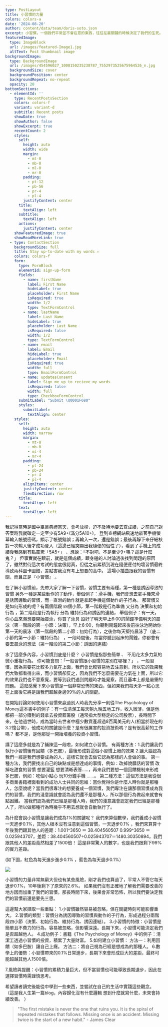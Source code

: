 ```yaml
---
type: PostLayout
title: 小習慣的力量
colors: colors-a
date: '2024-08-20'
author: content/data/team/doris-soto.json
excerpt: 小習慣，一個我們平常並不會在意的東西，往往在最關鍵的時候決定了我們的生死。 這篇文章我想分享一下我的觀點
featuredImage:
  type: ImageBlock
  url: /images/featured-Image1.jpg
  altText: Post thumbnail image
backgroundImage:
  type: BackgroundImage
  url: /images/454596027_1000150235238787_7552973525675964526_n.jpg
  backgroundSize: cover
  backgroundPosition: center
  backgroundRepeat: no-repeat
  opacity: 20
bottomSections:
  - elementId: ''
    type: RecentPostsSection
    colors: colors-f
    variant: variant-d
    subtitle: Recent posts
    showDate: true
    showAuthor: false
    showExcerpt: true
    recentCount: 2
    styles:
      self:
        height: auto
        width: wide
        margin:
          - mt-0
          - mb-0
          - ml-0
          - mr-0
        padding:
          - pt-12
          - pb-56
          - pr-4
          - pl-4
        justifyContent: center
      title:
        textAlign: left
      subtitle:
        textAlign: left
      actions:
        justifyContent: center
    showFeaturedImage: true
    showReadMoreLink: true
  - type: ContactSection
    backgroundSize: full
    title: Stay up-to-date with my words ✍️
    colors: colors-f
    form:
      type: FormBlock
      elementId: sign-up-form
      fields:
        - name: firstName
          label: First Name
          hideLabel: true
          placeholder: First Name
          isRequired: true
          width: 1/2
          type: TextFormControl
        - name: lastName
          label: Last Name
          hideLabel: true
          placeholder: Last Name
          isRequired: false
          width: 1/2
          type: TextFormControl
        - name: email
          label: Email
          hideLabel: true
          placeholder: Email
          isRequired: true
          width: full
          type: EmailFormControl
        - name: updatesConsent
          label: Sign me up to recieve my words
          isRequired: false
          width: full
          type: CheckboxFormControl
      submitLabel: "Submit \U0001F680"
      styles:
        submitLabel:
          textAlign: center
    styles:
      self:
        height: auto
        width: narrow
        margin:
          - mt-0
          - mb-0
          - ml-4
          - mr-4
        padding:
          - pt-24
          - pb-24
          - pr-4
          - pl-4
        alignItems: center
        justifyContent: center
        flexDirection: row
      title:
        textAlign: left
      text:
        textAlign: left
---
```

我記得當時是國中畢業典禮當天，會考放榜，迫不及待地要去查成績，之前自己對答案時我就確定一定至少有5A9+(滿分5A10+)。 登到查榜網站飛速地敲著手機螢幕輸入帳號密碼，顯示了帳號錯誤；再輸入一次，還是錯誤；最後再靜下來仔細核對一次輸入後才成功登入（這邊已經突顯出我隨便的個性了），看到了手機上的成績後我感到有點震驚「5A5+」 ，想說：「不對吧，不是至少9+嗎？這是什麼鬼？」 但事實就在眼前，就是這個成績，跟身邊的人討論過後找到問題的原因了，雖然對待這次考試的態度很認真，但從之前累積到現在隨便應付的壞習慣最終導致兩科圖卡圖錯，差點害我沒有考上想要的高中。 這場小插曲跟我的習慣有關，而且正是『小習慣』 。

在了解小習慣前，先帶大家了解一下習慣，習慣主要有兩種，第一種是誘因導致的習慣 另外一種是某些動作的子動作，舉個例子：滑手機，我們會想去拿手機來滑是誘因導致的習慣，而一直滑的動作就是拿起手機這個動作的子行為。 那習慣又是如何形成的呢？有兩個階段 四個小節，第一階段是行為準備 又分為 決策和初始行為 ，第二階段是行為執行 分為 維持行為和誘因的連結， 舉個例子：有一天，你心血來潮想要開始晨泳，你買了泳具 設好了明天早上6:00的鬧鐘準備明天的晨泳（第一階段的第一小節：決策），早上6:00，你聽到鬧鐘起來後前往泳池開始你第一天的晨泳（第一階段的第二小節：初始行為），之後你每天堅持晨泳了（底二小節的第一小節：維持行為） ，一段時間後，每當你聽到起床的鬧鐘，你都會有要去晨泳的想法（第一階段的第二小節：誘因的連結）

水了這麼多內容，小習慣到底是什麼？ 小習慣是指那些簡單 、 不用花太多力氣的微小重複行為。 你可能會問：「一般習慣跟小習慣的差別在哪裡？」 ，一般習慣，因為需要花比較多力氣在上面，我們會比較容易地去注意到，所以它的效果我們大致都看得出來，而小習慣卻反之，因為我們不怎麼需要花力氣在上面，所以它的效果我們也不意察覺，要等到我們遇到問題時才能覺察，而且基本上都是嚴重的問題。 這麼感覺下來小習慣是一個非常恐怖的東西，但如果我們每天多一點心思在上面後它將是讓我們超越身邊99%的人的關鍵。

在開始討論如何使用小習慣來贏過別人時我先分享一則從The Psychology of Money這本書中的例子：有一位清潔工每天朝九晚五地工作，收入微薄，但是他都把一部分賺到的錢拿去投資藍籌股（通常指大型穩定的公司股票），長時間下來，在他過世時，成為當時去世者中極少數資產超過8百萬美元的人(相當於現在的3.2憶台幣），他成功的關鍵是什麼？是有很厲害的投資技術嗎？是有很高薪的工作嗎？ 都不是，是他那從一開始培養的投資小習慣。

講了這麼多就是為了鋪陳這一段啦，如何建立小習慣。 有兩種方法：1.我們讓我們執行小習慣後有回饋（多巴胺），最後形成對這個小習慣上癮的效果 2.讓大腦認為我們一經是我們想要成為的人，這樣它就會去做它認為那樣的人會做的事。  第一種方法，我們要找出自己的缺點或是想達成的事情，例如：改掉說髒話的習慣 改掉吃甜食的習慣 想要灌籃 想要清晰表答.....，再來我們要想一個回饋機制來形成多巴胺，例如：吃個小點心 玩10分鐘手機 ......。 第二種方法：這個方法是我從很多商業書籍裡面看到的成功人士共同的思維：當你覺得你是什麼人時你就是那種人，怎麼說呢？當我們很專注的想要養成一個習慣，我們專注在讓那個習慣成為我們的習慣，我們的淺意識就會認為我們還不是那種人，所以那個行為做起來就會有點困難。 當我們認為我們已經是那種人時，我們的淺意識會認定我們已經是那種人了，所以做那種行為時幾乎不用去想就會自動執行了。

為什麼會說小習慣是讓我們成為1%的關鍵呢？ 我們來算個數學，我們養成小習慣一天進步0.1%，其他人根本沒有注意到這個習慣，一天退步0.1% ，我們來算算十年後我們跟其他人的差距：1.001^3650 ＝ 38.404560507 0.999^3650 ＝ 0.025943707，差距：38.404560507÷0.025943707＝1480.30350894，我們跟其他人的差距竟然相差了1500倍！ 這是非常驚人的數字，也是我們跟剩下99%的實力差距。

(如下圖，紅色為每天進步進步0.1% ，藍色為每天退步0.1%）

![](/images/Screenshot%20from%202024-08-20%2015-46-48.png)

小習慣的力量非常無窮大但也有某些風險，剛才我們也算過了，平常人不管它每天退步0.1%，10年後剩下了原來的2.6%。 如果我們沒有正確地了解我們需要改善的地方因而加重了我們的習慣，那長時間下來，後果會非常恐怖，所以我們要決定我們的習慣前還是要先三思。

這邊幫大家擷取一些重點：
1.小習慣雖然容易被忽略，但在關鍵時刻可能影響重大。
2.習慣的類型：習慣分為誘因導致的習慣與動作的子行為，形成過程分兩階段四小節（決策、初始行為、維持行為、誘因連結）。
3.小習慣的特徵：小習慣是簡單且不費力的行為，容易被忽略，但影響深遠。長期下來，小習慣可能決定我們是否超越他人。
4.成功例子：書籍《The Psychology of Money》中的例子：清潔工透過小習慣的投資，積累了大量財富。
5.如何建立小習慣：
方法一：利用回饋（如多巴胺）讓自己上癮。
方法二：將自己視為已經是想成為的那種人。
6.數學上的優勢：小習慣帶來的0.1%日常進步，長期下來會形成巨大的差距，最終可能超越其他人1500倍。

7.風險與提醒：小習慣的累積力量巨大，但不當習慣也可能導致長期退步，因此在選擇習慣時需謹慎思考。

希望讀者讀完後能從中學到一些東西，並嘗試在自己的生活中實踐這些觀念。
（這是我人生第一篇blog，內容歸化沒有什麼邏輯 想到什麼就寫什麼，未來會持續改善。 ）

> "The first mistake is never the one that ruins you. It is the spiral of repeated mistakes that follows. Missing once is an accident. Missing twice is the start of a new habit." - James Clear

